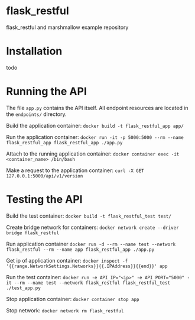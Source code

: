# flask_restful
flask_restful and marshmallow example repository

# Installation

todo

# Running the API

The file `app.py` contains the API itself. All endpoint resources are located in the `endpoints/` directory.

Build the application container:
`docker build -t flask_restful_app app/`

Run the application container:
`docker run -it -p 5000:5000 --rm --name flask_restful_app flask_restful_app ./app.py`

Attach to the running application container:
`docker container exec -it <container_name> /bin/bash`

Make a request to the application container:
`curl -X GET 127.0.0.1:5000/api/v1/version`

# Testing the API

Build the test container:
`docker build -t flask_restful_test test/`

Create bridge network for containers:
`docker network create --driver bridge flask_restful`

Run application container
`docker run -d --rm --name test --network flask_restful --rm --name app flask_restful_app ./app.py`

Get ip of application container:
`docker inspect -f '{{range.NetworkSettings.Networks}}{{.IPAddress}}{{end}}' app`

Run the test container:
`docker run -e API_IP="<ip>" -e API_PORT="5000" -it --rm --name test --network flask_restful flask_restful_test ./test_app.py`

Stop application container:
`docker container stop app`

Stop network:
`docker network rm flask_restful`